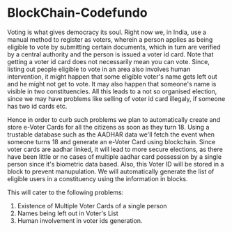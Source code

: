 # BlockChain-Codefundo

Voting is what gives democracy its soul. Right now we, in India, use a manual method to register as voters, wherein a person applies as being eligible to vote by submitting certain documents, which in turn are verified by a central authority and the person is issued a voter id card. Note that getting a voter id card does not necessarily mean you can vote. Since, listing out people eligible to vote in an area also involves human intervention, it might happen that some eligible voter's name gets left out and he might not get to vote. It may also happen that someone's name is visible in two constituencies. All this leads to a not so organised election, since we may have problems like selling of voter id card illegaly, if someone has two id cards etc. 

Hence in order to curb such problems we plan to automatically create and store e-Voter Cards for all the citizens as soon as they turn 18. Using a trustable database such as the AADHAR data we'll fetch the event when someone turns 18 and generate an e-Voter Card using blockchain. Since voter cards are aadhar linked, it will lead to more secure elections, as there have been little or no cases of multiple aadhar card possession by a single person since it's biometric data based. Also, this Voter ID will be stored in a block to prevent manupulation. We will automatically generate the list of eligible users in a constituency using the information in blocks.

This will cater to the following problems:
  1) Existence of Multiple Voter Cards of a single person
  2) Names being left out in Voter's List
  3) Human involvement in voter ids generation.
  

